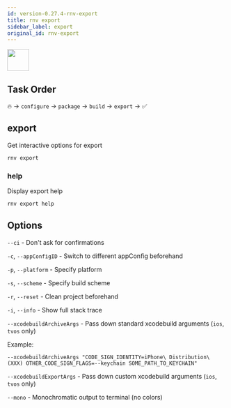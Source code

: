 ```yaml
---
id: version-0.27.4-rnv-export
title: rnv export
sidebar_label: export
original_id: rnv-export
---
```


<img src="https://renative.org/img/ic_cli.png" width=50 height=50 />

## Task Order

🔥 -> `configure` -> `package` -> `build` -> `export` ->  ✅

## export

Get interactive options for export

```bash
rnv export
```

### help

Display export help

```bash
rnv export help
```

## Options

`--ci` - Don't ask for confirmations

`-c`, `--appConfigID` - Switch to different appConfig beforehand

`-p`, `--platform` - Specify platform

`-s`, `--scheme` - Specify build scheme

`-r`, `--reset` - Clean project beforehand

`-i`, `--info` - Show full stack trace

`--xcodebuildArchiveArgs` - Pass down standard xcodebuild arguments (`ios`, `tvos` only)

Example:

`--xcodebuildArchiveArgs "CODE_SIGN_IDENTITY=iPhone\ Distribution\ (XXX) OTHER_CODE_SIGN_FLAGS=--keychain SOME_PATH_TO_KEYCHAIN"`

`--xcodebuildExportArgs` - Pass down custom xcodebuild arguments (`ios`, `tvos` only)

`--mono` - Monochromatic output to terminal (no colors)
